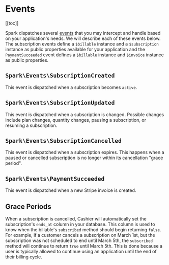# Events

[[toc]]

Spark dispatches several [events](https://laravel.com/docs/events) that you may intercept and handle based on your application's needs. We will describe each of these events below. The subscription events define a `$billable` instance and a `$subscription` instance as public properties available for your application and the `PaymentSucceeded` event defines a `$billable` instance and `$invoice` instance as public properties.

## `Spark\Events\SubscriptionCreated`

This event is dispatched when a subscription becomes `active`.

## `Spark\Events\SubscriptionUpdated`

This event is dispatched when a subscription is changed. Possible changes include plan changes, quantity changes, pausing a subscription, or resuming a subscription.

## `Spark\Events\SubscriptionCancelled`

This event is dispatched when a subscription expires. This happens when a paused or cancelled subscription is no longer within its cancellation "grace period".

## `Spark\Events\PaymentSucceeded`

This event is dispatched when a new Stripe invoice is created.

## Grace Periods

When a subscription is cancelled, Cashier will automatically set the subscription's `ends_at` column in your database. This column is used to know when the billable's `subscribed` method should begin returning `false`. For example, if a customer cancels a subscription on March 1st, but the subscription was not scheduled to end until March 5th, the `subscribed` method will continue to return `true` until March 5th. This is done because a user is typically allowed to continue using an application until the end of their billing cycle.
